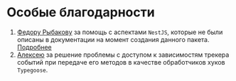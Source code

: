# Особые благодарности

1. [Федору Рыбакову](https://github.com/fjodor-rybakov) за помощь с аспектами `NestJS`, которые не были описаны в
   документации на момент создания данного
   пакета. [Подробнее](https://ru.stackoverflow.com/questions/1433421/%d0%9a%d0%b0%d0%ba-%d0%b4%d0%be%d1%81%d1%82%d0%b0%d1%82%d1%8c-%d0%bc%d0%b5%d1%82%d0%be%d0%b4-%d0%b8-%d0%bc%d0%b5%d1%82%d0%b0%d0%b4%d0%b0%d0%bd%d0%bd%d1%8b%d0%b5-%d0%b8%d0%b7-%d0%bf%d1%80%d0%be%d0%b2%d0%b0%d0%b9%d0%b4%d0%b5%d1%80%d0%b0-%d0%b2-nestjs)
2. [Алексею](https://github.com/DeityLamb) за решение проблемы с доступом к зависимостям трекера событий при передаче
   его методов в качестве обработчиков хуков `Typegoose`.
